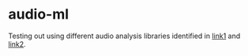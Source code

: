 # audio-ml

Testing out using different audio analysis libraries identified in [link1](https://towardsdatascience.com/top-3-python-packages-to-learn-audio-data-science-project-cbd11c100fe7) and [link2](https://docs.python.org/3/library/aifc.html).
